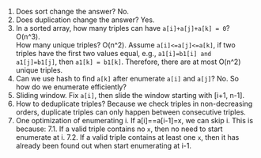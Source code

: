 
1. Does sort change the answer? No.
2. Does duplication change the answer? Yes.
3. In a sorted array, how many triples can have `a[i]+a[j]+a[k] = 0`? O(n^3).  
 	 How many unique triples? O(n^2). Assume `a[i]<=a[j]<=a[k]`, if two triples 
	 have the first two values equal, e.g., `a1[i]=b1[i] and a1[j]=b1[j]`, then 
	 `a1[k] = b1[k]`. Therefore, there are at most O(n^2) unique triples.  
4. Can we use hash to find `a[k]` after enumerate `a[i]` and `a[j]`? No. So how do we enumerate 
   efficiently? 
5. Sliding window. Fix `a[i]`, then slide the window starting with [i+1, n-1].
6. How to deduplicate triples? Because we check triples in non-decreasing orders, 
   duplicate triples can only happen between consecutive triples.  
7. One optimization of enumerating i. If a[i]==a[i-1]=x, we can skip i. This is because:
	 7.1. If a valid triple contains no `x`, then no need to start enumerate at i. 
	 7.2. If a valid triple contains at least one `x`, then it has already been found out when start enumerating at i-1.